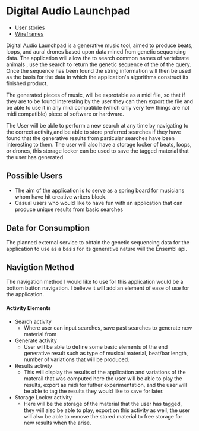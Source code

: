 # Digital Audio Launchpad


* [User stories](docs/user-stories.md)
* [Wireframes](docs/wireframes.md)

Digital Audio Launchpad is a generative music tool, aimed to produce beats, loops, and aural
drones based upon data mined from genetic sequencing data.  The application will allow the to search
common names of  vertebrate animals , use the search to return the genetic sequence of the of the query.
Once the sequence has been found the string information will then be used 
as the basis for the data in which the application's algorithms construct its 
finished product.  

The generated pieces of music, will be exprotable as a midi file, so that if they are to 
be found interesting by the user they can then export the file and be able to use it in 
any midi compatible (which only very few things are not midi compatible) piece of software or 
hardware.  

The User will be able to perform a new search at any time by navigating to the correct activity,and 
be able to store preferred searches if they have found that the generative results from particular 
searches have been interesting to them.  The user will also have a storage locker of 
beats, loops, or drones, this storage locker can be used to save the tagged material that the 
user has generated.

## Possible Users 
* The aim of the application is to serve as a spring board for musicians whom have hit creative 
writers block.  
* Casual users who would like to have fun with an application that can produce unique results from 
basic searches 

## Data for Consumption
The planned external service to obtain the genetic sequencing data for the application
to use as a basis for its generative nature will the Ensembl api.  

## Navigtion Method 

The navigation method I would like to use for this application would be a bottom button navigation.
I believe it will add an element of ease of use for the application.  

#### Activity Elements

* Search activity  
     * Where user can input searches, save past searches to generate new material from
* Generate activity 
     * User will be able to define some basic elements of the end generative result such as 
      type of musical material, beat/bar length, number of variations that will be produced.
* Results activity 
     * This will display the results of the application and variations of the materail that was computed 
     here the user will be able to play the results, export as midi for futher experimentation, and 
     the user will be able to tag the results they would like to save for later.
* Storage Locker activity
     * Here will be the storage of the material that the user has tagged, they will also be able 
     to play, export on this activity as well, the user will also be able to remove the stored 
     material to free storage for new results when the arise.  
     